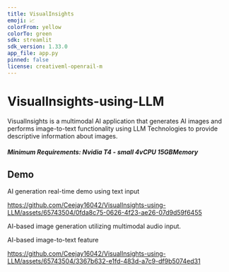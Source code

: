 ```yaml
---
title: VisualInsights
emoji: 📈
colorFrom: yellow
colorTo: green
sdk: streamlit
sdk_version: 1.33.0
app_file: app.py
pinned: false
license: creativeml-openrail-m
---
```


# VisualInsights-using-LLM
VisualInsights is a multimodal AI application that generates AI images and performs image-to-text functionality using LLM Technologies to provide descriptive information about images.

##### Minimum Requirements: Nvidia T4 - small	4vCPU	15GBMemory 

## Demo

AI generation real-time demo using text input


https://github.com/Ceejay16042/VisualInsights-using-LLM/assets/65743504/0fda8c75-0626-4f23-ae26-07d9d59f6455


AI-based image generation utilizing multimodal audio input.


AI-based image-to-text feature


https://github.com/Ceejay16042/VisualInsights-using-LLM/assets/65743504/3367b632-e1fd-483d-a7c9-df9b5074ed31






